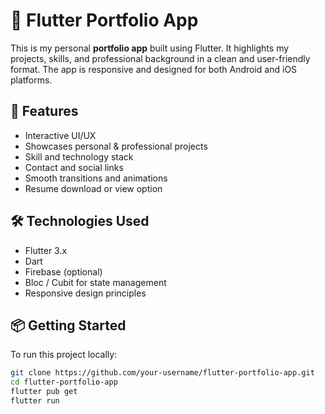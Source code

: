 # 🚀 Flutter Portfolio App

This is my personal **portfolio app** built using Flutter. It highlights my projects, skills, and professional background in a clean and user-friendly format. The app is responsive and designed for both Android and iOS platforms.

## 📱 Features

- Interactive UI/UX
- Showcases personal & professional projects
- Skill and technology stack
- Contact and social links
- Smooth transitions and animations
- Resume download or view option

## 🛠️ Technologies Used

- Flutter 3.x
- Dart
- Firebase (optional)
- Bloc / Cubit for state management
- Responsive design principles


## 📦 Getting Started

To run this project locally:

```bash
git clone https://github.com/your-username/flutter-portfolio-app.git
cd flutter-portfolio-app
flutter pub get
flutter run
